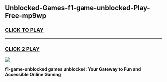 
## Unblocked-Games-f1-game-unblocked-Play-Free-mp9wp
<h3>
<a href="https://premium76.site?title=f1-game-unblocked&ref=23A">CLICK TO PLAY</a></h3>
<hr>

<h3>
<a href="https://premium76.site?title=f1-game-unblocked&ref=23A">CLICK 2 PLAY</a>
  
</h3>

<a href="https://premium76.site?title=f1-game-unblocked&ref=23A"><img src="https://clearcache.store/games.png"></a>


**f1-game-unblocked games unblocked: Your Gateway to Fun and Accessible Online Gaming**
